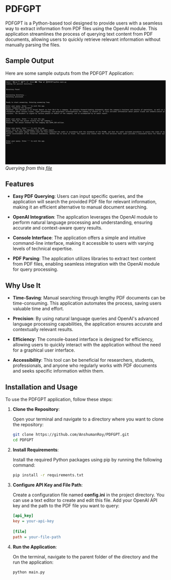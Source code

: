 # PDFGPT
PDFGPT is a Python-based tool designed to provide users with a seamless way to extract information from PDF files using the OpenAI module. This application streamlines the process of querying text content from PDF documents, allowing users to quickly retrieve relevant information without manually parsing the files.

## Sample Output

Here are some sample outputs from the PDFGPT Application:

![image](images/sample_op.png)
*Querying from this [file](https://annualreport.stocklight.com/nasdaq/aapl/221338448.pdf)*

## Features

- **Easy PDF Querying**: Users can input specific queries, and the application will search the provided PDF file for relevant information, making it an efficient alternative to manual document searching.

- **OpenAI Integration**: The application leverages the OpenAI module to perform natural language processing and understanding, ensuring accurate and context-aware query results.

- **Console Interface**: The application offers a simple and intuitive command-line interface, making it accessible to users with varying levels of technical expertise.

- **PDF Parsing**: The application utilizes libraries to extract text content from PDF files, enabling seamless integration with the OpenAI module for query processing.

## Why Use It

- **Time-Saving**: Manual searching through lengthy PDF documents can be time-consuming. This application automates the process, saving users valuable time and effort.

- **Precision**: By using natural language queries and OpenAI's advanced language processing capabilities, the application ensures accurate and contextually relevant results.

- **Efficiency**: The console-based interface is designed for efficiency, allowing users to quickly interact with the application without the need for a graphical user interface.

- **Accessibility**: This tool can be beneficial for researchers, students, professionals, and anyone who regularly works with PDF documents and seeks specific information within them.

## Installation and Usage

To use the PDFGPT application, follow these steps:

1. **Clone the Repository**:

   Open your terminal and navigate to a directory where you want to clone the repository:

   ```sh
   git clone https://github.com/AnshumanRoy/PDFGPT.git
   cd PDFGPT

2. **Install Requirements**:

   Install the required Python packages using pip by running the following command:

   ```sh
   pip install -r requirements.txt

3. **Configure API Key and File Path**:

   Create a configuration file named **config.ini** in the project directory. You can use a text editor to create and edit this file. Add your OpenAI API key and the path to the PDF file you       want to query:

   ```.ini
   [api_key]
   key = your-api-key

   [file]
   path = your-file-path
   
4. **Run the Application**:

   On the terminal, navigate to the parent folder of the directory and the run the application:

   ```.sh
   python main.py
   
